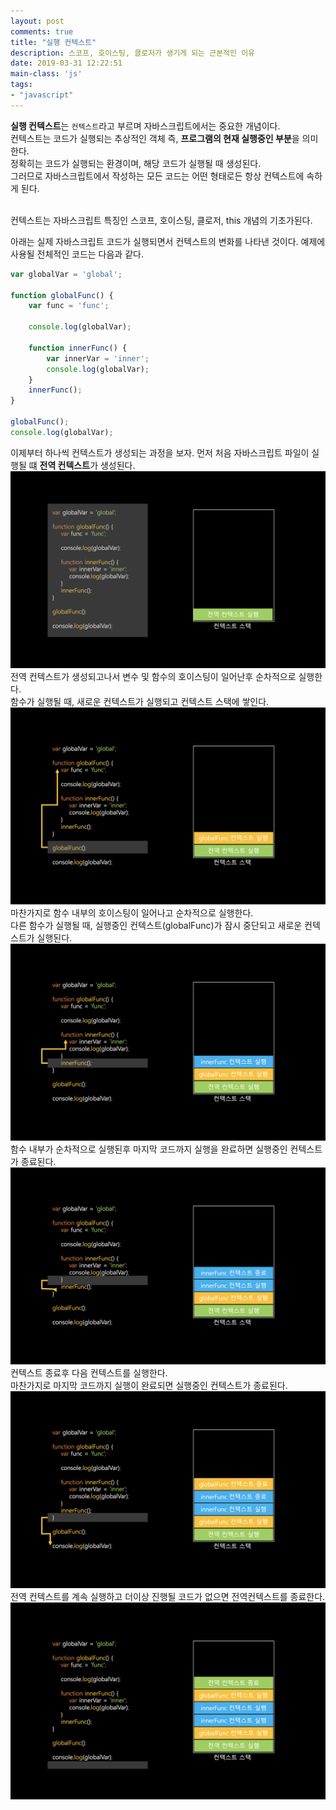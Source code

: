 ```yaml
---
layout: post
comments: true
title: "실행 컨텍스트"
description: 스코프, 호이스팅, 클로저가 생기게 되는 근본적인 이유
date: 2019-03-31 12:22:51
main-class: 'js'
tags:
- "javascript"
---
```


**실행 컨텍스트**는 `컨텍스트`라고 부르며 자바스크립트에서는 중요한 개념이다.<br>
컨텍스트는 코드가 실행되는 추상적인 객체 즉, **프로그램의 현재 실행중인 부분**을 의미한다.<br>
정확히는 코드가 실행되는 환경이며, 해당 코드가 실행될 때 생성된다.<br>
그러므로 자바스크립트에서 작성하는 모든 코드는 어떤 형태로든 항상 컨텍스트에 속하게 된다.<br><br>

컨텍스트는 자바스크립트 특징인 스코프, 호이스팅, 클로저, this 개념의 기초가된다.<br>

아래는 실제 자바스크립트 코드가 실행되면서 컨텍스트의 변화를 나타낸 것이다.
예제에 사용될 전체적인 코드는 다음과 같다.
```js
var globalVar = 'global';

function globalFunc() {
    var func = 'func';

    console.log(globalVar);

    function innerFunc() {
        var innerVar = 'inner';
        console.log(globalVar);
    }
    innerFunc();
}

globalFunc();
console.log(globalVar);
```
이제부터 하나씩 컨텍스트가 생성되는 과정을 보자.
먼저 처음 자바스크립트 파일이 실행될 떄 **전역 컨텍스트**가 생성된다.
![context1](/assets/img/js/context1.png)
<br>
전역 컨텍스트가 생성되고나서 변수 및 함수의 호이스팅이 일어난후 순차적으로 실행한다.<br>
함수가 실행될 때, 새로운 컨텍스트가 실행되고 컨텍스트 스택에 쌓인다.
![context2](/assets/img/js/context2.png)
<br>
마찬가지로 함수 내부의 호이스팅이 일어나고 순차적으로 실행한다.<br>
다른 함수가 실행될 때, 실행중인 컨텍스트(globalFunc)가 잠시 중단되고 새로운 컨텍스트가 실행된다.
![context3](/assets/img/js/context3.png)
<br>
함수 내부가 순차적으로 실행된후 마지막 코드까지 실행을 완료하면 실행중인 컨텍스트가 종료된다.
![context4](/assets/img/js/context4.png)
<br>
컨텍스트 종료후 다음 컨텍스트를 실행한다.<br>
마찬가지로 마지막 코드까지 실행이 완료되면 실행중인 컨텍스트가 종료된다.
![context5](/assets/img/js/context5.png)
<br>
전역 컨텍스트를 계속 실행하고 더이상 진행될 코드가 없으면 전역컨텍스트를 종료한다.
![context6](/assets/img/js/context6.png)


